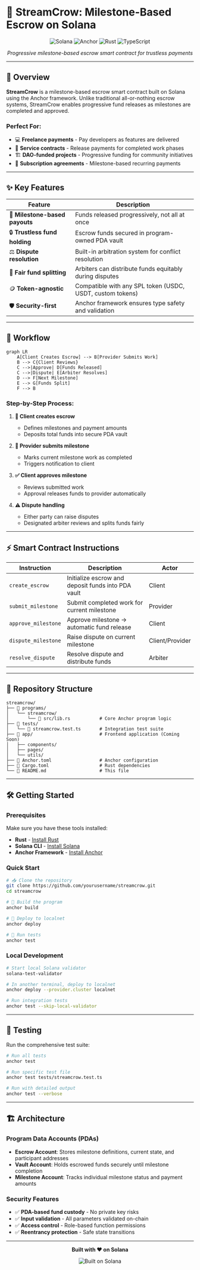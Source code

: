 # 📜 StreamCrow: Milestone-Based Escrow on Solana

<div align="center">

![Solana](https://img.shields.io/badge/Solana-9945FF?style=for-the-badge&logo=solana&logoColor=white)
![Anchor](https://img.shields.io/badge/Anchor-FF6B6B?style=for-the-badge&logo=anchor&logoColor=white)
![Rust](https://img.shields.io/badge/Rust-000000?style=for-the-badge&logo=rust&logoColor=white)
![TypeScript](https://img.shields.io/badge/TypeScript-007ACC?style=for-the-badge&logo=typescript&logoColor=white)

*Progressive milestone-based escrow smart contract for trustless payments*

</div>

---

## 🚀 Overview

**StreamCrow** is a milestone-based escrow smart contract built on Solana using the Anchor framework. Unlike traditional all-or-nothing escrow systems, StreamCrow enables progressive fund releases as milestones are completed and approved.

### Perfect For:
- 💻 **Freelance payments** - Pay developers as features are delivered
- 📑 **Service contracts** - Release payments for completed work phases  
- 🏗️ **DAO-funded projects** - Progressive funding for community initiatives
- 🔁 **Subscription agreements** - Milestone-based recurring payments

---

## ✨ Key Features

| Feature | Description |
|---------|-------------|
| 🎯 **Milestone-based payouts** | Funds released progressively, not all at once |
| 🔒 **Trustless fund holding** | Escrow funds secured in program-owned PDA vault |
| ⚖️ **Dispute resolution** | Built-in arbitration system for conflict resolution |
| 🤝 **Fair fund splitting** | Arbiters can distribute funds equitably during disputes |
| 🪙 **Token-agnostic** | Compatible with any SPL token (USDC, USDT, custom tokens) |
| 🛡️ **Security-first** | Anchor framework ensures type safety and validation |

---

## 🔄 Workflow

```mermaid
graph LR
    A[Client Creates Escrow] --> B[Provider Submits Work]
    B --> C{Client Reviews}
    C -->|Approve| D[Funds Released]
    C -->|Dispute| E[Arbiter Resolves]
    D --> F[Next Milestone]
    E --> G[Funds Split]
    F --> B
```

### Step-by-Step Process:

1. **📝 Client creates escrow**
   - Defines milestones and payment amounts
   - Deposits total funds into secure PDA vault

2. **🚀 Provider submits milestone** 
   - Marks current milestone work as completed
   - Triggers notification to client

3. **✅ Client approves milestone**
   - Reviews submitted work
   - Approval releases funds to provider automatically

4. **⚠️ Dispute handling**
   - Either party can raise disputes
   - Designated arbiter reviews and splits funds fairly

---

## ⚡ Smart Contract Instructions

| Instruction | Description | Actor |
|-------------|-------------|--------|
| `create_escrow` | Initialize escrow and deposit funds into PDA vault | Client |
| `submit_milestone` | Submit completed work for current milestone | Provider |  
| `approve_milestone` | Approve milestone → automatic fund release | Client |
| `dispute_milestone` | Raise dispute on current milestone | Client/Provider |
| `resolve_dispute` | Resolve dispute and distribute funds | Arbiter |

---

## 📂 Repository Structure

```
streamcrow/
├── 📁 programs/
│   └── streamcrow/
│       └── 📄 src/lib.rs           # Core Anchor program logic
├── 📁 tests/
│   └── 📄 streamcrow.test.ts       # Integration test suite
├── 📁 app/                         # Frontend application (Coming Soon)
│   ├── components/
│   ├── pages/
│   └── utils/
├── 📄 Anchor.toml                  # Anchor configuration
├── 📄 Cargo.toml                   # Rust dependencies
└── 📄 README.md                    # This file
```

---

## 🛠️ Getting Started

### Prerequisites

Make sure you have these tools installed:

- **Rust** - [Install Rust](https://rustup.rs/)
- **Solana CLI** - [Install Solana](https://docs.solana.com/cli/install-solana-cli-tools)
- **Anchor Framework** - [Install Anchor](https://www.anchor-lang.com/docs/installation)

### Quick Start

```bash
# 📥 Clone the repository
git clone https://github.com/yourusername/streamcrow.git
cd streamcrow

# 🔨 Build the program
anchor build

# 🚀 Deploy to localnet
anchor deploy

# 🧪 Run tests
anchor test
```

### Local Development

```bash
# Start local Solana validator
solana-test-validator

# In another terminal, deploy to localnet
anchor deploy --provider.cluster localnet

# Run integration tests
anchor test --skip-local-validator
```

---

## 🧪 Testing

Run the comprehensive test suite:

```bash
# Run all tests
anchor test

# Run specific test file
anchor test tests/streamcrow.test.ts

# Run with detailed output
anchor test --verbose
```

---

## 🏗️ Architecture

### Program Data Accounts (PDAs)

- **Escrow Account**: Stores milestone definitions, current state, and participant addresses
- **Vault Account**: Holds escrowed funds securely until milestone completion
- **Milestone Account**: Tracks individual milestone status and payment amounts

### Security Features

- ✅ **PDA-based fund custody** - No private key risks
- ✅ **Input validation** - All parameters validated on-chain  
- ✅ **Access control** - Role-based function permissions
- ✅ **Reentrancy protection** - Safe state transitions

---

<div align="center">

**Built with ❤️ on Solana**

![Built on Solana](https://img.shields.io/badge/Built%20on-Solana-9945FF?style=flat-square&logo=solana)

</div>